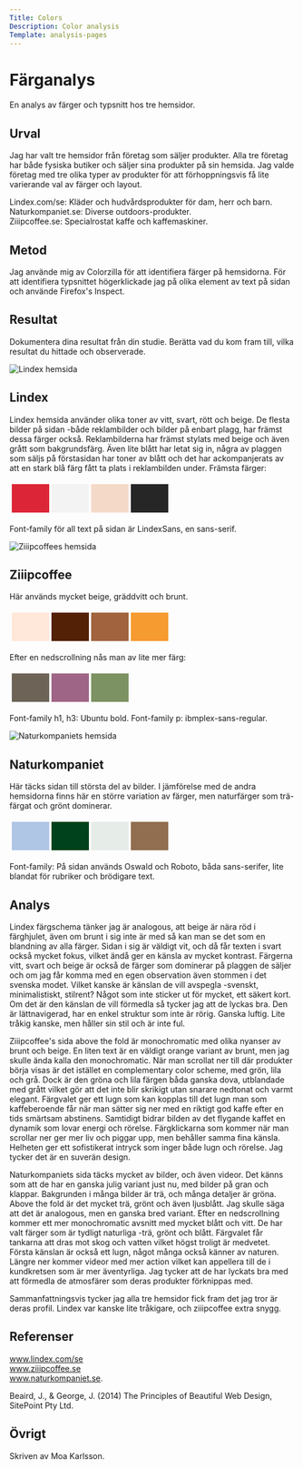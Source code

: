 ```yaml
---
Title: Colors
Description: Color analysis
Template: analysis-pages
---
```


Färganalys
=======================

En analys av färger och typsnitt hos tre hemsidor.  


Urval
-----------------------

Jag har valt tre hemsidor från företag som säljer produkter. Alla tre företag har både fysiska butiker och säljer sina produkter på sin hemsida. Jag valde företag med tre olika typer av produkter för att förhoppningsvis få lite varierande val av färger och layout.

Lindex.com/se: Kläder och hudvårdsprodukter för dam, herr och barn.  
Naturkompaniet.se: Diverse outdoors-produkter.  
Ziiipcoffee.se: Specialrostat kaffe och kaffemaskiner.  


Metod
-----------------------

Jag använde mig av Colorzilla för att identifiera färger på hemsidorna. För att identifiera typsnittet högerklickade jag på olika element av text på sidan och använde Firefox's Inspect.  


Resultat
-----------------------
Dokumentera dina resultat från din studie. Berätta vad du kom fram till, vilka resultat du hittade och observerade.

![Lindex hemsida](image/lindex.png)  


Lindex
-----------------------

Lindex hemsida använder olika toner av vitt, svart, rött och beige. De flesta bilder på sidan -både reklambilder och bilder på enbart plagg, har främst dessa färger också. Reklambilderna har främst stylats med beige och även grått som bakgrundsfärg. Även lite blått har letat sig in, några av plaggen som säljs på förstasidan har toner av blått och det har ackompanjerats av att en stark blå färg fått ta plats i reklambilden under.
Främsta färger: 
<table style="border-spacing: 4px; border-collapse: separate">
<tr>
<td style="height: 50px; width: 50px; background-color: #DC2638">
<td style="height: 50px; width: 50px; background-color :rgb(243, 243, 243)">
<td style="height: 50px; width: 50px; background-color: #F5D9C8">
<td style="height: 50px; width: 50px; background-color: #262626">
</tr>
</table>
Font-family för all text på sidan är LindexSans, en sans-serif.

![Ziiipcoffees hemsida](image/lindex.png)  


Ziiipcoffee
-----------------------

Här används mycket beige, gräddvitt och brunt.
<table style="border-spacing: 4px; border-collapse: separate">
<tr>
<td style="height: 50px; width: 50px; background-color: #FFE7D9">
<td style="height: 50px; width: 50px; background-color: #532105">
<td style="height: 50px; width: 50px; background-color: #A0633E">
<td style="height: 50px; width: 50px; background-color: #F69B30">
</tr>
</table>
Efter en nedscrollning nås man av lite mer färg:
<table style="border-spacing: 4px; border-collapse: separate">
<tr>
<td style="height: 50px; width: 50px; background-color: #6D6457">
<td style="height: 50px; width: 50px; background-color: #9F6586">
<td style="height: 50px; width: 50px; background-color: #7C9262">
</tr>
</table>
Font-family h1, h3: Ubuntu bold.  
Font-family p: ibmplex-sans-regular.

![Naturkompaniets hemsida](image/naturkompaniet.png)  


Naturkompaniet
-----------------------
Här täcks sidan till största del av bilder. I jämförelse med de andra hemsidorna finns här en större variation av färger, men naturfärger som trä-färgat och grönt dominerar.

<table style="border-spacing: 4px; border-collapse: separate">
<tr>
<td style="height: 50px; width: 50px; background-color: #B0C6E5">
<td style="height: 50px; width: 50px; background-color: #00421B">
<td style="height: 50px; width: 50px; background-color: #E6ECE8">
<td style="height: 50px; width: 50px; background-color: #916E4F">
</tr>
</table>
Font-family: På sidan används Oswald och Roboto, båda sans-serifer, lite blandat för rubriker och brödigare text.  


Analys
-----------------------

Lindex färgschema tänker jag är analogous, att beige är nära röd i färghjulet, även om brunt i sig inte är med så kan man se det som en blandning av alla färger. 
Sidan i sig är väldigt vit, och då får texten i svart också mycket fokus, vilket ändå ger en känsla av mycket kontrast. 
Färgerna vitt, svart och beige är också de färger som dominerar på plaggen de säljer och om jag får komma med en egen observation även stommen i det svenska modet.
Vilket kanske är känslan de vill avspegla -svenskt, minimalistiskt, stilrent? Något som inte sticker ut för mycket, ett säkert kort.
Om det är den känslan de vill förmedla så tycker jag att de lyckas bra. Den är lättnavigerad, har en enkel struktur som inte är rörig. Ganska luftig. Lite tråkig kanske, men håller sin stil och är inte ful.

Ziiipcoffee's sida above the fold är monochromatic med olika nyanser av brunt och beige. En liten text är en väldigt orange variant av brunt, men jag skulle ända kalla den monochromatic. 
När man scrollat ner till där produkter börja visas är det istället en complementary color scheme, med grön, lila och grå. 
Dock är den gröna och lila färgen båda ganska dova, utblandade med grått vilket gör att det inte blir skrikigt utan snarare nedtonat och varmt elegant.
Färgvalet ger ett lugn som kan kopplas till det lugn man som kaffeberoende får när man sätter sig ner med en riktigt god kaffe efter en tids smärtsam abstinens.
Samtidigt bidrar bilden av det flygande kaffet en dynamik som lovar energi och rörelse.
Färgklickarna som kommer när man scrollar ner ger mer liv och piggar upp, men behåller samma fina känsla. 
Helheten ger ett sofistikerat intryck som inger både lugn och rörelse. Jag tycker det är en suverän design.

Naturkompaniets sida täcks mycket av bilder, och även videor. Det känns som att de har en ganska julig variant just nu, med bilder på gran och klappar.
Bakgrunden i många bilder är trä, och många detaljer är gröna. Above the fold är det mycket trä, grönt och även ljusblått.
Jag skulle säga att det är analogous, men en ganska bred variant.
Efter en nedscrollning kommer ett mer monochromatic avsnitt med mycket blått och vitt.
De har valt färger som är tydligt naturliga -trä, grönt och blått. Färgvalet får tankarna att dras mot skog och vatten vilket högst troligt är medvetet.
Första känslan är också ett lugn, något många också känner av naturen. Längre ner kommer videor med mer action vilket kan appellera till de i kundkretsen som är mer äventyrliga.
Jag tycker att de har lyckats bra med att förmedla de atmosfärer som deras produkter förknippas med.

Sammanfattningsvis tycker jag alla tre hemsidor fick fram det jag tror är deras profil. Lindex var kanske lite tråkigare, och ziiipcoffee extra snygg.  


Referenser
-----------------------

www.lindex.com/se  
www.ziiipcoffee.se  
www.naturkompaniet.se. 

Beaird, J., & George, J. (2014) The Principles of Beautiful Web Design, SitePoint Pty Ltd.  


Övrigt
-----------------------

Skriven av Moa Karlsson.